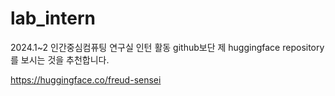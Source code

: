 # lab_intern
2024.1~2 인간중심컴퓨팅 연구실 인턴 활동
github보단 제 huggingface repository를 보시는 것을 추천합니다.

https://huggingface.co/freud-sensei
